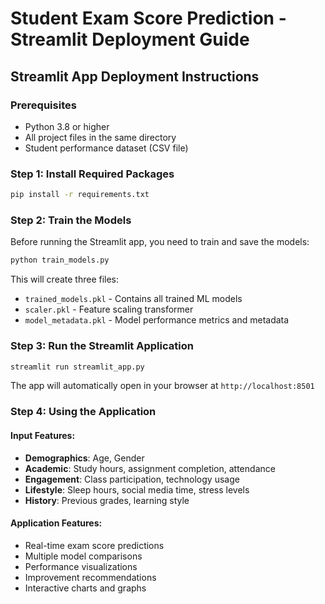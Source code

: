 # Student Exam Score Prediction - Streamlit Deployment Guide

## Streamlit App Deployment Instructions

### Prerequisites
- Python 3.8 or higher
- All project files in the same directory
- Student performance dataset (CSV file)

### Step 1: Install Required Packages
```bash
pip install -r requirements.txt
```

### Step 2: Train the Models
Before running the Streamlit app, you need to train and save the models:
```bash
python train_models.py
```

This will create three files:
- `trained_models.pkl` - Contains all trained ML models
- `scaler.pkl` - Feature scaling transformer
- `model_metadata.pkl` - Model performance metrics and metadata

### Step 3: Run the Streamlit Application
```bash
streamlit run streamlit_app.py
```

The app will automatically open in your browser at `http://localhost:8501`

### Step 4: Using the Application

#### Input Features:
- **Demographics**: Age, Gender
- **Academic**: Study hours, assignment completion, attendance
- **Engagement**: Class participation, technology usage
- **Lifestyle**: Sleep hours, social media time, stress levels
- **History**: Previous grades, learning style

#### Application Features:
- Real-time exam score predictions
- Multiple model comparisons
- Performance visualizations
- Improvement recommendations
- Interactive charts and graphs

